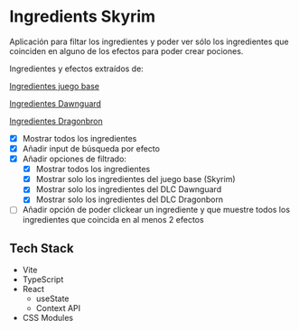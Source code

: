 # Ingredients Skyrim

Aplicación para filtar los ingredientes y poder ver sólo los ingredientes que coinciden en alguno de los efectos para poder crear pociones.

Ingredientes y efectos extraídos de:

[Ingredientes juego base](https://elderscrolls.fandom.com/es/wiki/Ingredientes_(Skyrim))

[Ingredientes Dawnguard](https://elderscrolls.fandom.com/es/wiki/Ingredientes_(Dawnguard))

[Ingredientes Dragonbron](https://elderscrolls.fandom.com/es/wiki/Ingredientes_(Dragonborn))

- [x] Mostrar todos los ingredientes
- [x] Añadir input de búsqueda por efecto
- [x] Añadir opciones de filtrado:
  - [x] Mostrar todos los ingredientes
  - [x] Mostrar solo los ingredientes del juego base (Skyrim)
  - [x] Mostrar solo los ingredientes del DLC Dawnguard
  - [x] Mostrar solo los ingredientes del DLC Dragonborn
- [ ] Añadir opción de poder clickear un ingrediente y que muestre todos los ingredientes que coincida en al menos 2 efectos

## Tech Stack

- Vite
- TypeScript
- React
  - useState
  - Context API
- CSS Modules

